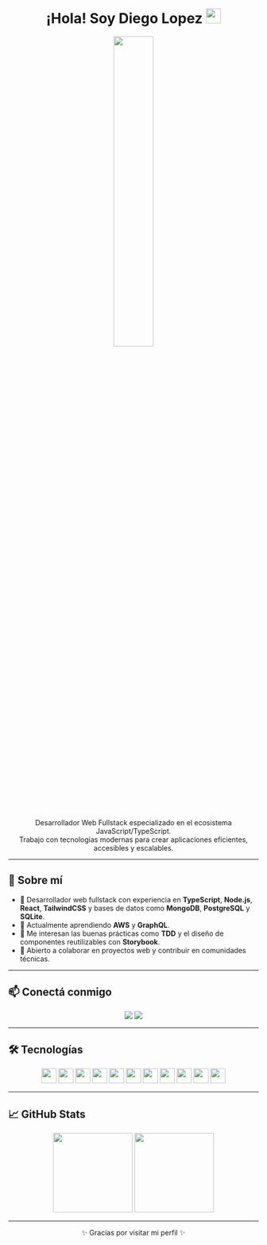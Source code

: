 <h1 align="center">¡Hola! Soy Diego Lopez <img src="https://media.giphy.com/media/hvRJCLFzcasrR4ia7z/giphy.gif" width="30px"></h1>

<p align="center">
  <img src="https://user-images.githubusercontent.com/22797857/90096358-dba16400-dd54-11ea-8e44-e181ada72661.gif" width="40%" />
</p>

<p align="center">
  Desarrollador Web Fullstack especializado en el ecosistema JavaScript/TypeScript.<br/>
  Trabajo con tecnologías modernas para crear aplicaciones eficientes, accesibles y escalables.<br/>
</p>

---

## 🚀 Sobre mí

- 💼 Desarrollador web fullstack con experiencia en **TypeScript**, **Node.js**, **React**, **TailwindCSS** y bases de datos como **MongoDB**, **PostgreSQL** y **SQLite**.
- 🌱 Actualmente aprendiendo **AWS** y **GraphQL**.
- 🧪 Me interesan las buenas prácticas como **TDD** y el diseño de componentes reutilizables con **Storybook**.
- 🤝 Abierto a colaborar en proyectos web y contribuir en comunidades técnicas.

---

## 📫 Conectá conmigo

<p align="center">
  <a href="https://github.com/DiegoLopez0208"><img src="https://img.shields.io/badge/GitHub-DiegoLopez0208-181717?style=for-the-badge&logo=github&logoColor=white" /></a>
  <a href="https://www.linkedin.com/in/diego-lopez0208/"><img src="https://img.shields.io/badge/LinkedIn-Diego%20Lopez-0077B5?style=for-the-badge&logo=linkedin&logoColor=white" /></a>
</p>

---

## 🛠 Tecnologías

<div align="center">
  <img src="https://profilinator.rishav.dev/skills-assets/typescript-original.svg" height="30" />
  <img src="https://profilinator.rishav.dev/skills-assets/nodejs-original-wordmark.svg" height="30" />
  <img src="https://profilinator.rishav.dev/skills-assets/react-original-wordmark.svg" height="30" />
  <img src="https://profilinator.rishav.dev/skills-assets/tailwindcss.svg" height="30" />
  <img src="https://profilinator.rishav.dev/skills-assets/mongodb-original-wordmark.svg" height="30" />
  <img src="https://profilinator.rishav.dev/skills-assets/postgresql-original-wordmark.svg" height="30" />
  <img src="https://profilinator.rishav.dev/skills-assets/sqlite-original.svg" height="30" />
  <img src="https://profilinator.rishav.dev/skills-assets/graphql.png" height="30" />
  <img src="https://profilinator.rishav.dev/skills-assets/amazonwebservices-original-wordmark.svg" height="30" />
  <img src="https://profilinator.rishav.dev/skills-assets/jest.svg" height="30" />
  <img src="https://profilinator.rishav.dev/skills-assets/storybook-icon.svg" height="30" />
</div>

---

## 📈 GitHub Stats

<p align="center">
  <img src="https://github-readme-stats.vercel.app/api?username=DiegoLopez0208&show_icons=true&count_private=true&theme=default" height="160" />
  <img src="https://github-readme-streak-stats.herokuapp.com/?user=DiegoLopez0208" height="160" />
</p>

---

<p align="center">✨ Gracias por visitar mi perfil ✨</p>
